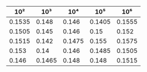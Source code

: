 | 10²    | 10³   | 10⁴   | 10⁵   | 10⁶   |
|--------|-------|-------|-------|-------|
| 0.1535 | 0.148 | 0.146 | 0.1405| 0.1555|
| 0.1505 | 0.145 | 0.146 | 0.15  | 0.152 |
| 0.1515 | 0.142 | 0.1475| 0.155 | 0.1575|
| 0.153  | 0.14  | 0.146 | 0.1485| 0.1505|
| 0.146  | 0.1465| 0.148 | 0.148 | 0.1515|

